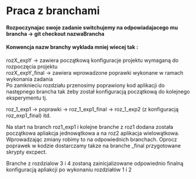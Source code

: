 # Praca z branchami

 #### Rozpoczynajac swoje zadanie switchujemy na odpowiadajacego mu brancha -> git checkout nazwaBrancha
 #### Konwencja nazw branchy wyklada mniej wiecej tak :
rozX_expY -> zawiera początkową konfiguracje projektu wymaganą do rozpoczęcia projektu  
rozX_expY_final -> zawiera wprowadzone poprawki wykonane w ramach wykonania zadania   
Po zamknieciu rozdziału przenosimy poprawiony kod aplikacji do następnego brancha tak żeby został konfiguracją początkową do kolejnego eksperymentu tj.

roz_1_exp1 -> poprawki ->  roz_1_exp1_final -> roz_1_exp2 (z konfiguracją roz_exp1_final) itd.


Na start na branch roz1_exp1 i kolejne branche z roz1 dodana została początkowa apliakcja jednowątkowa a na roz2 aplikacja wielowątkowa.
Wprowadzając zmiany robimy to na odpowiednich branchach. 
Oprocz poprawek w kodzie dostarczamy takze na branche _final przygotowane skrypty excpect.


Branche z rozdzialow 3 i 4 zostaną zainicjalizowane odpowiednio finalną konfiguracją apliakcji po wykonaniu rozdziałów 1 i 2

